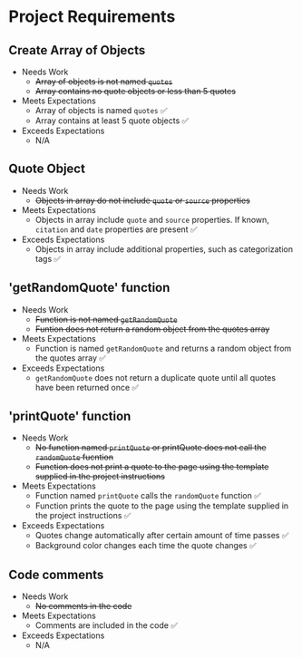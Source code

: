 # Project Requirements
## Create Array of Objects
* Needs Work
  * ~~Array of objects is not named `quotes`~~
  * ~~Array contains no quote objects or less than 5 quotes~~
* Meets Expectations
  * Array of objects is named `quotes` :white_check_mark:
  * Array contains at least 5 quote objects  :white_check_mark:
* Exceeds Expectations
  * N/A
## Quote Object
* Needs Work
  * ~~Objects in array do not include `quote` or `source` properties~~
* Meets Expectations
  * Objects in array include `quote` and `source` properties. If known, `citation` and `date` properties are present  :white_check_mark:
* Exceeds Expectations
  * Objects in array include additional properties, such as categorization tags :white_check_mark:
## 'getRandomQuote' function
* Needs Work
  * ~~Function is not named `getRandomQuote`~~
  * ~~Funtion does not return a random object from the quotes array~~
* Meets Expectations
  * Function is named `getRandomQuote` and returns a random object from the quotes array  :white_check_mark:
* Exceeds Expectations
  * `getRandomQuote` does not return a duplicate quote until all quotes have been returned once :white_check_mark:
## 'printQuote' function
* Needs Work
  * ~~No function named `printQuote` or printQuote does not call the `randomQuote` fucntion~~
  * ~~Function does not print a quote to the page using the template supplied in the project instructions~~
* Meets Expectations
  * Function named `printQuote` calls the `randomQuote` function  :white_check_mark:
  * Function prints the quote to the page using the template supplied in the project instructions  :white_check_mark:
* Exceeds Expectations
  * Quotes change automatically after certain amount of time passes  :white_check_mark:
  * Background color changes each time the quote changes  :white_check_mark:
## Code comments
* Needs Work
  * ~~No comments in the code~~
* Meets Expectations
  * Comments are included in the code  :white_check_mark:
* Exceeds Expectations
  * N/A
